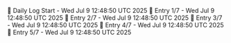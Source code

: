 📅 Daily Log Start - Wed Jul  9 12:48:50 UTC 2025
📌 Entry 1/7 - Wed Jul  9 12:48:50 UTC 2025
📌 Entry 2/7 - Wed Jul  9 12:48:50 UTC 2025
📌 Entry 3/7 - Wed Jul  9 12:48:50 UTC 2025
📌 Entry 4/7 - Wed Jul  9 12:48:50 UTC 2025
📌 Entry 5/7 - Wed Jul  9 12:48:50 UTC 2025
